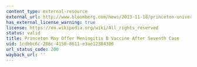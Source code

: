 ```yaml
---
content_type: external-resource
external_url: http://www.bloomberg.com/news/2013-11-18/princeton-university-awaits-word-on-meningitis-vaccine.html
has_external_license_warning: true
license: https://en.wikipedia.org/wiki/All_rights_reserved
status: valid
title: Princeton May Offer Meningitis B Vaccine After Seventh Case
uid: 1cdbbc6c-286c-4150-8611-e3ae12384300
url_status_code: 200
wayback_url: ''
---
```

